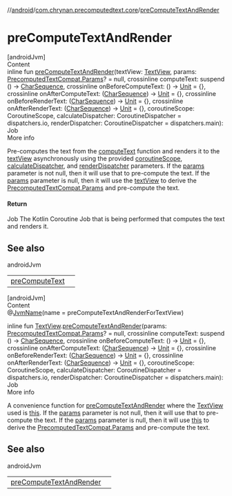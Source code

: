 //[android](../../index.md)/[com.chrynan.precomputedtext.core](index.md)/[preComputeTextAndRender](pre-compute-text-and-render.md)



# preComputeTextAndRender  
[androidJvm]  
Content  
inline fun [preComputeTextAndRender](pre-compute-text-and-render.md)(textView: [TextView](https://developer.android.com/reference/kotlin/android/widget/TextView.html), params: [PrecomputedTextCompat.Params](https://developer.android.com/reference/kotlin/androidx/core/text/PrecomputedTextCompat.Params.html)? = null, crossinline computeText: suspend () -> [CharSequence](https://kotlinlang.org/api/latest/jvm/stdlib/kotlin/-char-sequence/index.html), crossinline onBeforeComputeText: () -> [Unit](https://kotlinlang.org/api/latest/jvm/stdlib/kotlin/-unit/index.html) = {}, crossinline onAfterComputeText: ([CharSequence](https://kotlinlang.org/api/latest/jvm/stdlib/kotlin/-char-sequence/index.html)) -> [Unit](https://kotlinlang.org/api/latest/jvm/stdlib/kotlin/-unit/index.html) = {}, crossinline onBeforeRenderText: ([CharSequence](https://kotlinlang.org/api/latest/jvm/stdlib/kotlin/-char-sequence/index.html)) -> [Unit](https://kotlinlang.org/api/latest/jvm/stdlib/kotlin/-unit/index.html) = {}, crossinline onAfterRenderText: ([CharSequence](https://kotlinlang.org/api/latest/jvm/stdlib/kotlin/-char-sequence/index.html)) -> [Unit](https://kotlinlang.org/api/latest/jvm/stdlib/kotlin/-unit/index.html) = {}, coroutineScope: CoroutineScope, calculateDispatcher: CoroutineDispatcher = dispatchers.io, renderDispatcher: CoroutineDispatcher = dispatchers.main): Job  
More info  


Pre-computes the text from the [computeText](pre-compute-text-and-render.md) function and renders it to the [textView](pre-compute-text-and-render.md) asynchronously using the provided [coroutineScope](pre-compute-text-and-render.md), [calculateDispatcher](pre-compute-text-and-render.md), and [renderDispatcher](pre-compute-text-and-render.md) parameters. If the [params](pre-compute-text-and-render.md) parameter is not null, then it will use that to pre-compute the text. If the [params](pre-compute-text-and-render.md) parameter is null, then it will use the [textView](pre-compute-text-and-render.md) to derive the [PrecomputedTextCompat.Params](https://developer.android.com/reference/kotlin/androidx/core/text/PrecomputedTextCompat.Params.html) and pre-compute the text.



#### Return  


Job The Kotlin Coroutine Job that is being performed that computes the text and renders it.



## See also  
  
androidJvm  
  
| | |
|---|---|
| <a name="com.chrynan.precomputedtext.core//preComputeTextAndRender/#android.widget.TextView#androidx.core.text.PrecomputedTextCompat.Params?#kotlin.coroutines.SuspendFunction0[kotlin.CharSequence]#kotlin.Function0[kotlin.Unit]#kotlin.Function1[kotlin.CharSequence,kotlin.Unit]#kotlin.Function1[kotlin.CharSequence,kotlin.Unit]#kotlin.Function1[kotlin.CharSequence,kotlin.Unit]#kotlinx.coroutines.CoroutineScope#kotlinx.coroutines.CoroutineDispatcher#kotlinx.coroutines.CoroutineDispatcher/PointingToDeclaration/"></a>[preComputeText](pre-compute-text.md)| <a name="com.chrynan.precomputedtext.core//preComputeTextAndRender/#android.widget.TextView#androidx.core.text.PrecomputedTextCompat.Params?#kotlin.coroutines.SuspendFunction0[kotlin.CharSequence]#kotlin.Function0[kotlin.Unit]#kotlin.Function1[kotlin.CharSequence,kotlin.Unit]#kotlin.Function1[kotlin.CharSequence,kotlin.Unit]#kotlin.Function1[kotlin.CharSequence,kotlin.Unit]#kotlinx.coroutines.CoroutineScope#kotlinx.coroutines.CoroutineDispatcher#kotlinx.coroutines.CoroutineDispatcher/PointingToDeclaration/"></a>|
  
  


[androidJvm]  
Content  
@[JvmName](https://kotlinlang.org/api/latest/jvm/stdlib/kotlin.jvm/-jvm-name/index.html)(name = preComputeTextAndRenderForTextView)  
  
inline fun [TextView](https://developer.android.com/reference/kotlin/android/widget/TextView.html).[preComputeTextAndRender](pre-compute-text-and-render.md)(params: [PrecomputedTextCompat.Params](https://developer.android.com/reference/kotlin/androidx/core/text/PrecomputedTextCompat.Params.html)? = null, crossinline computeText: suspend () -> [CharSequence](https://kotlinlang.org/api/latest/jvm/stdlib/kotlin/-char-sequence/index.html), crossinline onBeforeComputeText: () -> [Unit](https://kotlinlang.org/api/latest/jvm/stdlib/kotlin/-unit/index.html) = {}, crossinline onAfterComputeText: ([CharSequence](https://kotlinlang.org/api/latest/jvm/stdlib/kotlin/-char-sequence/index.html)) -> [Unit](https://kotlinlang.org/api/latest/jvm/stdlib/kotlin/-unit/index.html) = {}, crossinline onBeforeRenderText: ([CharSequence](https://kotlinlang.org/api/latest/jvm/stdlib/kotlin/-char-sequence/index.html)) -> [Unit](https://kotlinlang.org/api/latest/jvm/stdlib/kotlin/-unit/index.html) = {}, crossinline onAfterRenderText: ([CharSequence](https://kotlinlang.org/api/latest/jvm/stdlib/kotlin/-char-sequence/index.html)) -> [Unit](https://kotlinlang.org/api/latest/jvm/stdlib/kotlin/-unit/index.html) = {}, coroutineScope: CoroutineScope, calculateDispatcher: CoroutineDispatcher = dispatchers.io, renderDispatcher: CoroutineDispatcher = dispatchers.main): Job  
More info  


A convenience function for [preComputeTextAndRender](pre-compute-text-and-render.md) where the [TextView](https://developer.android.com/reference/kotlin/android/widget/TextView.html) used is [this](https://developer.android.com/reference/kotlin/android/widget/TextView.html). If the [params](pre-compute-text-and-render.md) parameter is not null, then it will use that to pre-compute the text. If the [params](pre-compute-text-and-render.md) parameter is null, then it will use [this](https://developer.android.com/reference/kotlin/android/widget/TextView.html) to derive the [PrecomputedTextCompat.Params](https://developer.android.com/reference/kotlin/androidx/core/text/PrecomputedTextCompat.Params.html) and pre-compute the text.



## See also  
  
androidJvm  
  
| | |
|---|---|
| <a name="com.chrynan.precomputedtext.core//preComputeTextAndRender/android.widget.TextView#androidx.core.text.PrecomputedTextCompat.Params?#kotlin.coroutines.SuspendFunction0[kotlin.CharSequence]#kotlin.Function0[kotlin.Unit]#kotlin.Function1[kotlin.CharSequence,kotlin.Unit]#kotlin.Function1[kotlin.CharSequence,kotlin.Unit]#kotlin.Function1[kotlin.CharSequence,kotlin.Unit]#kotlinx.coroutines.CoroutineScope#kotlinx.coroutines.CoroutineDispatcher#kotlinx.coroutines.CoroutineDispatcher/PointingToDeclaration/"></a>[preComputeTextAndRender](pre-compute-text-and-render.md)| <a name="com.chrynan.precomputedtext.core//preComputeTextAndRender/android.widget.TextView#androidx.core.text.PrecomputedTextCompat.Params?#kotlin.coroutines.SuspendFunction0[kotlin.CharSequence]#kotlin.Function0[kotlin.Unit]#kotlin.Function1[kotlin.CharSequence,kotlin.Unit]#kotlin.Function1[kotlin.CharSequence,kotlin.Unit]#kotlin.Function1[kotlin.CharSequence,kotlin.Unit]#kotlinx.coroutines.CoroutineScope#kotlinx.coroutines.CoroutineDispatcher#kotlinx.coroutines.CoroutineDispatcher/PointingToDeclaration/"></a>|
  
  



